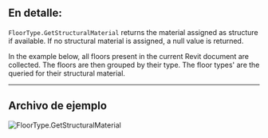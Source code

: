## En detalle:
`FloorType.GetStructuralMaterial` returns the material assigned as structure if available. If no structural material is assigned, a null value is returned.

In the example below, all floors present in the current Revit document are collected. The floors are then grouped by their type. The floor types' are the queried for their structural material.
___
## Archivo de ejemplo

![FloorType.GetStructuralMaterial](./Revit.Elements.FloorType.GetStructuralMaterial_img.jpg)
